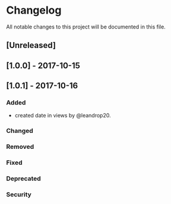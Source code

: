# Changelog
All notable changes to this project will be documented in this file.

## [Unreleased]

## [1.0.0] - 2017-10-15

## [1.0.1] - 2017-10-16

### Added
- created date in views by @leandrop20.
### Changed
### Removed
### Fixed
### Deprecated
### Security
